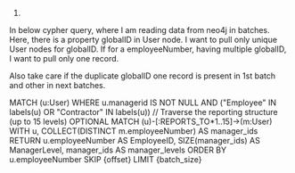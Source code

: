 1.
In below cypher query, where I am reading data from neo4j in batches. 
Here, there is a property globalID in User node. I want to pull only unique User nodes for globalID.
If for a employeeNumber, having multiple globalID, I want to pull only one record.

Also take care if the duplicate globalID one record is present in 1st batch and other in next batches.

MATCH (u:User)
WHERE u.managerid IS NOT NULL AND ("Employee" IN labels(u) OR "Contractor" IN labels(u))
// Traverse the reporting structure (up to 15 levels)
OPTIONAL MATCH (u)-[:REPORTS_TO*1..15]->(m:User)
WITH u, COLLECT(DISTINCT m.employeeNumber) AS manager_ids
RETURN u.employeeNumber AS EmployeeID,
       SIZE(manager_ids) AS ManagerLevel,
       manager_ids AS manager_levels
ORDER BY u.employeeNumber
SKIP {offset} LIMIT {batch_size}

